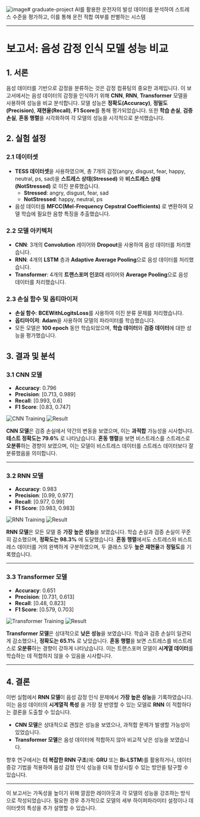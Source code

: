 ![image](https://github.com/user-attachments/assets/52db39e8-68ac-418f-8a10-b2a665bd0c57)# graduate-project
AI를 활용한 운전자의 발성 데이터를 분석하여 스트레스 수준을 평가하고, 이를 통해 운전 적합 여부를 판별하는 시스템

---

# **보고서: 음성 감정 인식 모델 성능 비교**

## **1. 서론**
음성 데이터를 기반으로 감정을 분류하는 것은 감정 컴퓨팅의 중요한 과제입니다. 이 보고서에서는 음성 데이터의 감정을 인식하기 위해 **CNN**, **RNN**, **Transformer** 모델을 사용하여 성능을 비교 분석합니다. 모델 성능은 **정확도(Accuracy)**, **정밀도(Precision)**, **재현율(Recall)**, **F1 Score**를 통해 평가되었습니다. 또한 **학습 손실**, **검증 손실**, **혼동 행렬**을 시각화하여 각 모델의 성능을 시각적으로 분석했습니다.

## **2. 실험 설정**

### **2.1 데이터셋**
- **TESS 데이터셋**을 사용하였으며, 총 7개의 감정(angry, disgust, fear, happy, neutral, ps, sad)을 **스트레스 상태(Stressed)** 와 **비스트레스 상태(NotStressed)** 로 이진 분류했습니다. 
  - **Stressed**: angry, disgust, fear, sad
  - **NotStressed**: happy, neutral, ps
- 음성 데이터를 **MFCC(Mel-Frequency Cepstral Coefficients)** 로 변환하여 모델 학습에 필요한 음향 특징을 추출했습니다.

### **2.2 모델 아키텍처**
- **CNN**: 3개의 **Convolution** 레이어와 **Dropout**을 사용하여 음성 데이터를 처리했습니다.
- **RNN**: 4개의 **LSTM** 층과 **Adaptive Average Pooling**으로 음성 데이터를 처리했습니다.
- **Transformer**: 4개의 **트랜스포머 인코더** 레이어와 **Average Pooling**으로 음성 데이터를 처리했습니다.

### **2.3 손실 함수 및 옵티마이저**
- **손실 함수**: **BCEWithLogitsLoss**를 사용하여 이진 분류 문제를 처리했습니다.
- **옵티마이저**: **Adam**을 사용하여 모델의 파라미터를 학습했습니다.
- 모든 모델은 **100 epoch** 동안 학습되었으며, **학습 데이터**와 **검증 데이터**에 대한 성능을 평가했습니다.

## **3. 결과 및 분석**

### **3.1 CNN 모델**
- **Accuracy**: 0.796
- **Precision**: [0.713, 0.989]
- **Recall**: [0.993, 0.6]
- **F1 Score**: [0.83, 0.747]

![CNN Training](https://github.com/user-attachments/assets/2ac1df61-a182-4b03-9e85-dd60b84eee81)
![Result](https://github.com/user-attachments/assets/2884f114-d0e4-40a4-98fc-8542a0cf695d)

**CNN 모델**은 검증 손실에서 약간의 변동을 보였으며, 이는 **과적합** 가능성을 시사합니다. **테스트 정확도는 79.6%** 로 나타났습니다. **혼동 행렬**을 보면 비스트레스를 스트레스로 **오분류**하는 경향이 보였으며, 이는 모델이 비스트레스 데이터를 스트레스 데이터보다 잘 분류했음을 의미합니다.

---

### **3.2 RNN 모델**
- **Accuracy**: 0.983
- **Precision**: [0.99, 0.977]
- **Recall**: [0.977, 0.99]
- **F1 Score**: [0.983, 0.983]

![RNN Training](https://github.com/user-attachments/assets/be101d58-4eb7-43ae-8c1a-cc4ff9f12358)
![Result](https://github.com/user-attachments/assets/150316e7-90d2-4858-b749-83b7b4140c93)




**RNN 모델**은 모든 모델 중 **가장 높은 성능**을 보였습니다. 학습 손실과 검증 손실이 꾸준히 감소했으며, **정확도는 98.3%** 에 도달했습니다. **혼동 행렬**에서도 스트레스와 비스트레스 데이터를 거의 완벽하게 구분하였으며, 두 클래스 모두 **높은 재현율**과 **정밀도**를 기록했습니다.

---

### **3.3 Transformer 모델**
- **Accuracy**: 0.651
- **Precision**: [0.731, 0.613]
- **Recall**: [0.48, 0.823]
- **F1 Score**: [0.579, 0.703]

![Transformer Training](https://github.com/user-attachments/assets/9ee98ebb-49dc-4f03-ae27-493675fc9423)
![Result](https://github.com/user-attachments/assets/95708edb-b2b5-4050-b907-447c2dc0cbb7)



**Transformer 모델**은 상대적으로 **낮은 성능**을 보였습니다. 학습과 검증 손실이 일관되게 감소했으나, **정확도는 65.1%** 로 낮았습니다. **혼동 행렬**을 보면 스트레스를 비스트레스로 **오분류**하는 경향이 강하게 나타났습니다. 이는 트랜스포머 모델이 **시계열 데이터**를 학습하는 데 적합하지 않을 수 있음을 시사합니다.

---

## **4. 결론**

이번 실험에서 **RNN 모델**이 음성 감정 인식 문제에서 **가장 높은 성능**을 기록하였습니다. 이는 음성 데이터의 **시계열적 특성** 을 가장 잘 반영할 수 있는 모델로 **RNN** 이 적합하다는 결론을 도출할 수 있습니다.

- **CNN 모델**은 상대적으로 괜찮은 성능을 보였으나, 과적합 문제가 발생할 가능성이 있었습니다.
- **Transformer 모델**은 음성 데이터에 적합하지 않아 비교적 낮은 성능을 보였습니다.

향후 연구에서는 **더 복잡한 RNN 구조**(예: **GRU** 또는 **Bi-LSTM**)를 활용하거나, 데이터 증강 기법을 적용하여 음성 감정 인식 성능을 더욱 향상시킬 수 있는 방안을 탐구할 수 있습니다.

---

이 보고서는 가독성을 높이기 위해 깔끔한 레이아웃과 각 모델의 성능을 강조하는 방식으로 작성되었습니다. 필요한 경우 추가적으로 모델의 세부 하이퍼파라미터 설정이나 데이터셋의 특성을 추가 설명할 수 있습니다.
